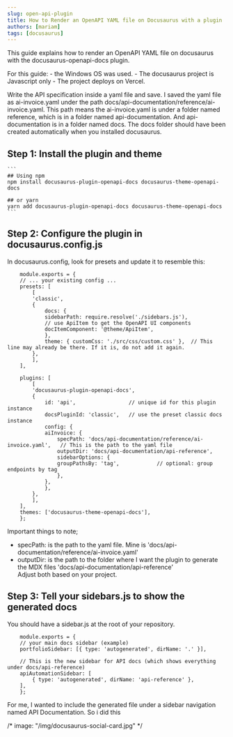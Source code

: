 ```yaml
---
slug: open-api-plugin
title: How to Render an OpenAPI YAML file on Docusaurus with a plugin
authors: [mariam]
tags: [docusaurus]
---
```


This guide explains how to render an OpenAPI YAML file on docusaurus with the docusaurus-openapi-docs plugin.  

<!-- truncate -->
For this guide:
    - the Windows OS was used.
    - The docusaurus project is Javascript only
    - The project deploys on Vercel.


Write the API specification inside a yaml file and save. I saved the yaml file as ai-invoice.yaml under the path docs/api-documentation/reference/ai-invoice.yaml. 
This path means the ai-invoice.yaml is under a folder named reference, which is in a folder named api-documentation. And api-documentation is in a folder named docs. The docs folder should have been created automatically when you installed docusaurus.  

## Step 1: Install the plugin and theme
    ```
    ## Using npm
    npm install docusaurus-plugin-openapi-docs docusaurus-theme-openapi-docs

    ## or yarn
    yarn add docusaurus-plugin-openapi-docs docusaurus-theme-openapi-docs
    ```

## Step 2: Configure the plugin in docusaurus.config.js
In docusaurus.config, look for presets and update it to resemble this:
```    // docusaurus.config.js (partial)
    module.exports = {
    // ... your existing config ...
    presets: [
        [
        'classic',
        {
            docs: {
            sidebarPath: require.resolve('./sidebars.js'),
            // use ApiItem to get the OpenAPI UI components
            docItemComponent: '@theme/ApiItem',
            },
            theme: { customCss: './src/css/custom.css' },  // This line may already be there. If it is, do not add it again.
        },
        ],
    ],

    plugins: [
        [
        'docusaurus-plugin-openapi-docs',
        {
            id: 'api',                 // unique id for this plugin instance
            docsPluginId: 'classic',   // use the preset classic docs instance
            config: {
            aiInvoice: {
                specPath: 'docs/api-documentation/reference/ai-invoice.yaml',  	// This is the path to the yaml file
                outputDir: 'docs/api-documentation/api-reference',  
                sidebarOptions: {
                groupPathsBy: 'tag',            // optional: group endpoints by tag
                },
            },
            },
        },
        ],
    ],
    themes: ['docusaurus-theme-openapi-docs'],
    };
```

Important things to note;  
- specPath: is the path to the yaml file. Mine is 'docs/api-documentation/reference/ai-invoice.yaml'
- outputDir: is the path to the folder where I want the plugin to generate the MDX files 'docs/api-documentation/api-reference’  
Adjust both based on your project. 

## Step 3: Tell your sidebars.js to show the generated docs 
You should have a sidebar.js at the root of your repository. 
```        // sidebars.js
    module.exports = {
    // your main docs sidebar (example)
    portfolioSidebar: [{ type: 'autogenerated', dirName: '.' }],

    // This is the new sidebar for API docs (which shows everything under docs/api-reference)
    apiAutomationSidebar: [
        { type: 'autogenerated', dirName: 'api-reference' },
    ],
    };
```
For me, I wanted to include the generated file under a sidebar navigation named API Documentation. So i did this



/* image: "/img/docusaurus-social-card.jpg" */